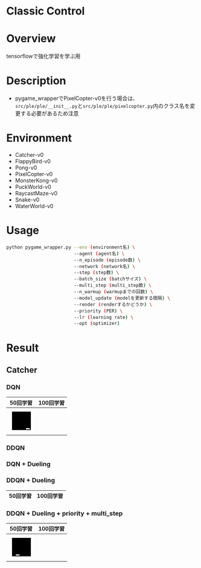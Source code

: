 Classic Control
====

# Overview
tensorflowで強化学習を学ぶ用  

# Description
- pygame_wrapperでPixelCopter-v0を行う場合は、```src/ple/ple/__init__.py```と```src/ple/ple/pixelcopter.py```内のクラス名を変更する必要があるため注意

# Environment
- Catcher-v0
- FlappyBird-v0
- Pong-v0
- PixelCopter-v0
- MonsterKong-v0
- PuckWorld-v0
- RaycastMaze-v0
- Snake-v0
- WaterWorld-v0

# Usage
```bash
python pygame_wrapper.py --env (environment名) \
                         --agent (agent名) \
                         --n_episode (episode数) \
                         --network (network名) \
                         --step (step数) \
                         --batch_size (batchサイズ) \
                         --multi_step (multi_step数) \
                         --n_warmup (warmupまでの回数) \
                         --model_update (modelを更新する間隔) \
                         --render (renderするかどうか) \
                         --priority (PER) \
                         --lr (learning rate) \
                         --opt (optimizer)
```

# Result
## Catcher
### DQN
|50回学習|100回学習|
|:--:|:--:|
|<img src="../../sample_results/rl/catcher/DQN_50.gif" width="100%">||
### DDQN
### DQN + Dueling
### DDQN + Dueling
|50回学習|100回学習|
|:--:|:--:|
### DDQN + Dueling + priority + multi_step
|50回学習|100回学習|
|:--:|:--:|
|<img src="../../sample_results/rl/catcher/DDQN_priority_multi_duel_50.gif" width="100%">||
